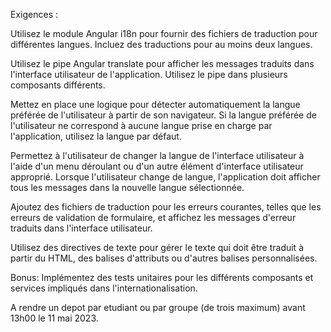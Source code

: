 Exigences :

Utilisez le module Angular i18n pour fournir des fichiers de traduction pour différentes langues. Incluez des traductions pour au moins deux langues.

Utilisez le pipe Angular translate pour afficher les messages traduits dans l'interface utilisateur de l'application. Utilisez le pipe dans plusieurs composants différents.

Mettez en place une logique pour détecter automatiquement la langue préférée de l'utilisateur à partir de son navigateur. Si la langue préférée de l'utilisateur ne correspond à aucune langue prise en charge par l'application, utilisez la langue par défaut.

Permettez à l'utilisateur de changer la langue de l'interface utilisateur à l'aide d'un menu déroulant ou d'un autre élément d'interface utilisateur approprié. Lorsque l'utilisateur change de langue, l'application doit afficher tous les messages dans la nouvelle langue sélectionnée.

Ajoutez des fichiers de traduction pour les erreurs courantes, telles que les erreurs de validation de formulaire, et affichez les messages d'erreur traduits dans l'interface utilisateur.

Utilisez des directives de texte pour gérer le texte qui doit être traduit à partir du HTML, des balises d'attributs ou d'autres balises personnalisées.

Bonus: Implémentez des tests unitaires pour les différents composants et services impliqués dans l'internationalisation.

A rendre un depot par etudiant ou par groupe (de trois maximum) avant 13h00 le 11 mai 2023.
